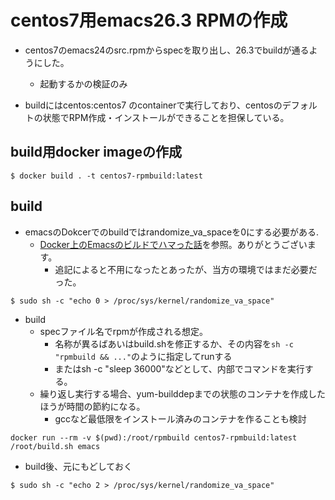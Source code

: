 # centos7用emacs26.3 RPMの作成

* centos7のemacs24のsrc.rpmからspecを取り出し、26.3でbuildが通るようにした。
  - 起動するかの検証のみ

* buildにはcentos:centos7 のcontainerで実行しており、centosのデフォルトの状態でRPM作成・インストールができることを担保している。

## build用docker imageの作成

```
$ docker build . -t centos7-rpmbuild:latest
```

## build

* emacsのDokcerでのbuildではrandomize_va_spaceを0にする必要がある.
  - [Docker上のEmacsのビルドでハマった話](https://eshamster.hatenablog.com/entry/2016/07/03/125925)を参照。ありがとうございます。
    + 追記によると不用になったとあったが、当方の環境ではまだ必要だった。
  
```
$ sudo sh -c "echo 0 > /proc/sys/kernel/randomize_va_space"
```


* build
  + specファイル名でrpmが作成される想定。
    - 名称が異るばあいはbuild.shを修正するか、その内容を```sh -c "rpmbuild && ..."```のように指定してrunする
    - またはsh -c "sleep 36000"などとして、内部でコマンドを実行する。
  * 繰り返し実行する場合、yum-builddepまでの状態のコンテナを作成したほうが時間の節約になる。
    - gccなど最低限をインストール済みのコンテナを作ることも検討
    
```
docker run --rm -v $(pwd):/root/rpmbuild centos7-rpmbuild:latest /root/build.sh emacs
```

* build後、元にもどしておく

```
$ sudo sh -c "echo 2 > /proc/sys/kernel/randomize_va_space"
```
